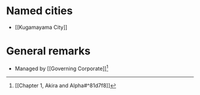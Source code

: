 # Named cities
- [[Kugamayama City]]
# General remarks
- Managed by [[Governing Corporate]][^1]

[^1]: [[Chapter 1, Akira and Alpha#^81d7f8]]

